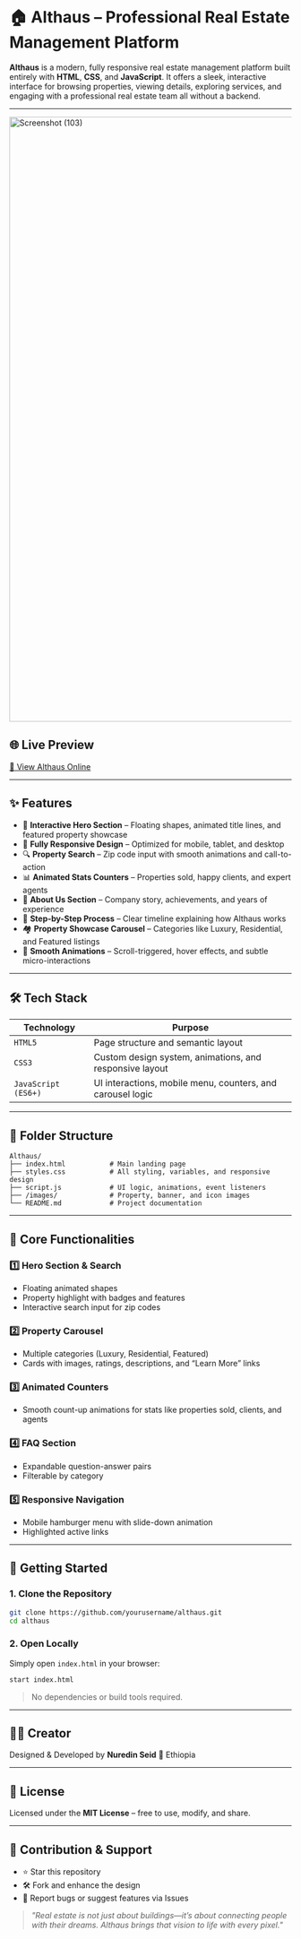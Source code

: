 # 🏠 Althaus – Professional Real Estate Management Platform

**Althaus** is a modern, fully responsive real estate management platform built entirely with **HTML**, **CSS**, and **JavaScript**.
It offers a sleek, interactive interface for browsing properties, viewing details, exploring services, and engaging with a professional real estate team all without a backend.

---
<img width="1879" height="1080" alt="Screenshot (103)" src="https://github.com/user-attachments/assets/349f34af-b62c-4fbb-9030-8afd3d18d905" />
 

## 🌐 Live Preview

[🔗 View Althaus Online]((https://altauss.netlify.app/)m)

---

## ✨ Features

* 🎯 **Interactive Hero Section** – Floating shapes, animated title lines, and featured property showcase
* 📱 **Fully Responsive Design** – Optimized for mobile, tablet, and desktop
* 🔍 **Property Search** – Zip code input with smooth animations and call-to-action
* 📊 **Animated Stats Counters** – Properties sold, happy clients, and expert agents
* 🏢 **About Us Section** – Company story, achievements, and years of experience
* 🔄 **Step-by-Step Process** – Clear timeline explaining how Althaus works
* 🏘️ **Property Showcase Carousel** – Categories like Luxury, Residential, and Featured listings
* 🎨 **Smooth Animations** – Scroll-triggered, hover effects, and subtle micro-interactions

---

## 🛠 Tech Stack

| Technology          | Purpose                                                    |
| ------------------- | ---------------------------------------------------------- |
| `HTML5`             | Page structure and semantic layout                         |
| `CSS3`              | Custom design system, animations, and responsive layout    |
| `JavaScript (ES6+)` | UI interactions, mobile menu, counters, and carousel logic |

---

## 📂 Folder Structure

```plaintext
Althaus/
├── index.html           # Main landing page
├── styles.css           # All styling, variables, and responsive design
├── script.js            # UI logic, animations, event listeners
├── /images/             # Property, banner, and icon images
└── README.md            # Project documentation
```

---

## 🔧 Core Functionalities

### 1️⃣ Hero Section & Search

* Floating animated shapes
* Property highlight with badges and features
* Interactive search input for zip codes

### 2️⃣ Property Carousel

* Multiple categories (Luxury, Residential, Featured)
* Cards with images, ratings, descriptions, and “Learn More” links

### 3️⃣ Animated Counters

* Smooth count-up animations for stats like properties sold, clients, and agents

### 4️⃣ FAQ Section

* Expandable question-answer pairs
* Filterable by category

### 5️⃣ Responsive Navigation

* Mobile hamburger menu with slide-down animation
* Highlighted active links

---

## 🚀 Getting Started

### 1. Clone the Repository

```bash
git clone https://github.com/yourusername/althaus.git
cd althaus
```

### 2. Open Locally

Simply open `index.html` in your browser:

```bash
start index.html
```

> No dependencies or build tools required.

---

## 👨‍💻 Creator

Designed & Developed by **Nuredin Seid**
📍 Ethiopia

---

## 📜 License

Licensed under the **MIT License** – free to use, modify, and share.

---

## 🤝 Contribution & Support

* ⭐ Star this repository
* 🛠 Fork and enhance the design
* 🐞 Report bugs or suggest features via Issues

> *"Real estate is not just about buildings—it’s about connecting people with their dreams. Althaus brings that vision to life with every pixel."*
